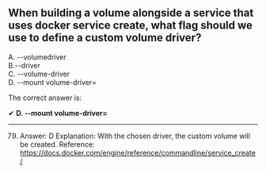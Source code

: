 ## When building a volume alongside a service that uses docker service create, what flag should we use to define a custom volume driver?
A. --volumedriver <driver>  
B.--driver <driver>  
C. --volume-driver <driver>  
D. --mount volume-driver=<driver>  

The correct answer is:  

✔ **D. --mount volume-driver=<driver>**  

---

79. Answer: D Explanation: With the chosen driver, the custom volume will be created. Reference: https://docs.docker.com/engine/reference/commandline/service_create/
